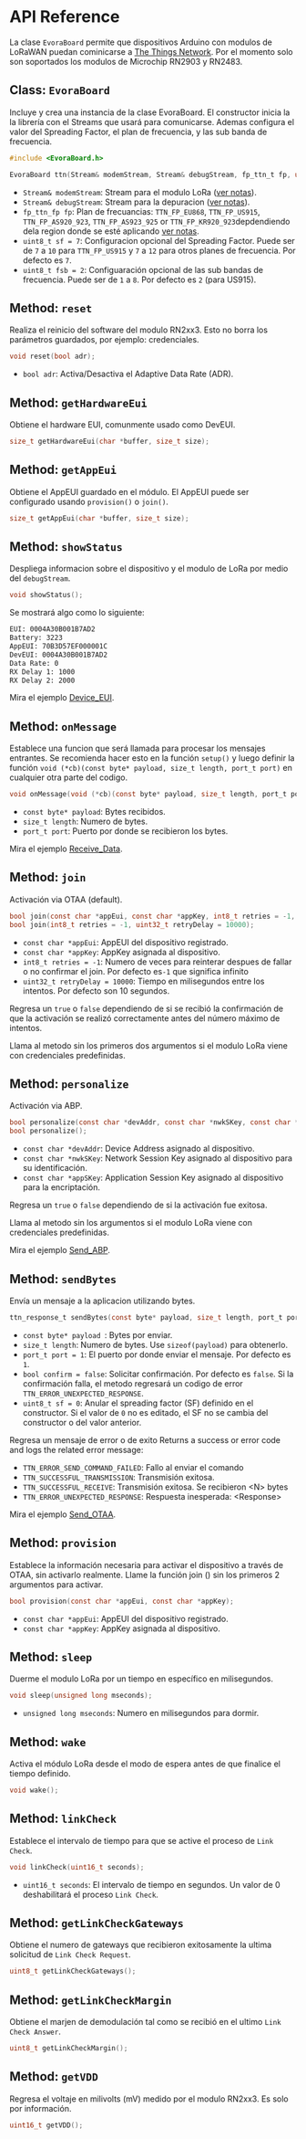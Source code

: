 # API Reference

La  clase `EvoraBoard` permite que dispositivos Arduino con modulos de LoRaWAN puedan cominicarse a [The Things Network](https://www.thethingsnetwork.org/). Por el momento solo son soportados los modulos de Microchip RN2903 y RN2483.

## Class: `EvoraBoard`
Incluye y crea una instancia de la clase EvoraBoard. El constructor inicia la la librería con el Streams que usará para comunicarse. Ademas configura el valor del Spreading Factor, el plan de frecuencia, y las sub banda de frecuencia.

```c
#include <EvoraBoard.h>

EvoraBoard ttn(Stream& modemStream, Stream& debugStream, fp_ttn_t fp, uint8_t sf = 7, uint8_t fsb = 2);
```

- `Stream& modemStream`: Stream para el modulo LoRa ([ver notas](https://www.thethingsnetwork.org/docs/devices/arduino/usage.html)).
- `Stream& debugStream`: Stream para la depuracion ([ver notas](https://www.thethingsnetwork.org/docs/devices/arduino/usage.html)).
- `fp_ttn_fp fp`: Plan de frecuancias: `TTN_FP_EU868`, `TTN_FP_US915`, `TTN_FP_AS920_923`, `TTN_FP_AS923_925` or `TTN_FP_KR920_923`depdendiendo dela region donde se esté aplicando [ver notas](https://www.thethingsnetwork.org/wiki/LoRaWAN/Frequencies/Frequency-Plans).
- `uint8_t sf = 7`: Configuracion opcional del Spreading Factor. Puede ser de `7` a `10` para `TTN_FP_US915` y `7` a `12` para otros planes de frecuencia. Por defecto es `7`.
- `uint8_t fsb = 2`: Configuaración opcional de las sub bandas de frecuencia. Puede ser de `1` a `8`. Por defecto es `2` (para US915).

## Method: `reset`

Realiza el reinicio del software del modulo RN2xx3. Esto no borra los parámetros guardados, por ejemplo: credenciales.

```c
void reset(bool adr);
```

- `bool adr`: Activa/Desactiva el Adaptive Data Rate (ADR).

## Method: `getHardwareEui`

Obtiene el hardware EUI, comunmente usado como DevEUI.

```c
size_t getHardwareEui(char *buffer, size_t size);
```

## Method: `getAppEui`

Obtiene el AppEUI guardado en el módulo. El AppEUI puede ser configurado usando `provision()` o `join()`.

```c
size_t getAppEui(char *buffer, size_t size);
```

## Method: `showStatus`

Despliega informacion sobre el dispositivo y el modulo de LoRa por medio del `debugStream`.

```c
void showStatus();
```

Se mostrará algo como lo siguiente:

```bash
EUI: 0004A30B001B7AD2
Battery: 3223
AppEUI: 70B3D57EF000001C
DevEUI: 0004A30B001B7AD2
Data Rate: 0
RX Delay 1: 1000
RX Delay 2: 2000
```

Mira el ejemplo [Device_EUI](https://github.com/EvoraBoard/EvoraLibrary/blob/master/examples/Device_EUI/Device_EUI.ino).

## Method: `onMessage`

Establece una funcion  que será llamada para procesar los mensajes entrantes. Se recomienda hacer esto en la función `setup()` y luego definir la función `void (*cb)(const byte* payload, size_t length, port_t port)` en cualquier otra parte del codigo.


```c
void onMessage(void (*cb)(const byte* payload, size_t length, port_t port));
```

- `const byte* payload`: Bytes recibidos.
- `size_t length`: Numero de bytes.
- `port_t port`: Puerto por donde se recibieron los bytes.

Mira el ejemplo [Receive_Data](https://github.com/EvoraBoard/EvoraLibrary/blob/master/examples/Receive_Data/Receive_Data.ino).

## Method: `join`

Activación via OTAA (default).

```c
bool join(const char *appEui, const char *appKey, int8_t retries = -1, uint32_t retryDelay = 10000);
bool join(int8_t retries = -1, uint32_t retryDelay = 10000);
```

- `const char *appEui`: AppEUI del dispositivo registrado.
- `const char *appKey`: AppKey asignada al dispositivo.
- `int8_t retries = -1`: Numero de veces para reinterar despues de fallar o no confirmar el join. Por defecto es`-1` que significa infinito
- `uint32_t retryDelay = 10000`: Tiempo en milisegundos entre los intentos. Por defecto son 10 segundos.

Regresa un `true` o `false` dependiendo de si se recibió la confirmación de que la activación se realizó correctamente antes del número máximo de intentos.

Llama al metodo sin los primeros dos argumentos si el modulo LoRa viene con credenciales predefinidas.

## Method: `personalize`

Activación via ABP.

```c
bool personalize(const char *devAddr, const char *nwkSKey, const char *appSKey);
bool personalize();
```

- `const char *devAddr`: Device Address asignado al dispositivo.
- `const char *nwkSKey`: Network Session Key asignado al dispositivo para su identificación.
- `const char *appSKey`: Application Session Key asignado al dispositivo para la encriptación.

Regresa un `true` o `false` dependiendo de si la activación fue exitosa.  

Llama al metodo sin los argumentos si el modulo LoRa viene con credenciales predefinidas.

Mira el ejemplo [Send_ABP](https://github.com/EvoraBoard/EvoraLibrary/blob/master/examples/Send_ABP/Send_ABP.ino).

## Method: `sendBytes`

Envía un mensaje a la aplicacion utilizando bytes.

```c
ttn_response_t sendBytes(const byte* payload, size_t length, port_t port = 1, bool confirm = false, uint8_t sf = 0);
```

- `const byte* payload `: Bytes por enviar.
- `size_t length`: Numero de bytes. Use `sizeof(payload)` para obtenerlo.
- `port_t port = 1`: El puerto por donde enviar el mensaje. Por defecto es `1`.
- `bool confirm = false`: Solicitar confirmación. Por defecto es `false`. Si la confirmación falla, el metodo regresará un codigo de error `TTN_ERROR_UNEXPECTED_RESPONSE`.
- `uint8_t sf = 0`: Anular el spreading factor (SF) definido en el constructor. Si el valor de `0` no es editado, el SF no se cambia del constructor o del valor anterior.

Regresa un mensaje de error o de exito 
Returns a success or error code and logs the related error message:

* `TTN_ERROR_SEND_COMMAND_FAILED`: Fallo al enviar el comando
* `TTN_SUCCESSFUL_TRANSMISSION`: Transmisión exitosa.
* `TTN_SUCCESSFUL_RECEIVE`: Transmisión exitosa. Se recibieron \<N> bytes
* `TTN_ERROR_UNEXPECTED_RESPONSE`: Respuesta inesperada: \<Response>

Mira el ejemplo [Send_OTAA](https://github.com/EvoraBoard/EvoraLibrary/blob/master/examples/Send_OTAA/Send_OTAA.ino).



## Method: `provision`

Establece la información necesaria para activar el dispositivo a través de OTAA, sin activarlo realmente. Llame la función join () sin los primeros 2 argumentos para activar.

```c
bool provision(const char *appEui, const char *appKey);
```

- `const char *appEui`: AppEUI del dispositivo registrado.
- `const char *appKey`: AppKey asignada al dispositivo.

## Method: `sleep`

Duerme el modulo LoRa por un tiempo en específico en milisegundos.

```c
void sleep(unsigned long mseconds);
```

- `unsigned long mseconds`: Numero en milisegundos para dormir.

## Method: `wake`

Activa el módulo LoRa desde el modo de espera antes de que finalice el tiempo definido.

```c
void wake();
```

## Method: `linkCheck`

Establece el intervalo de tiempo para que se active el proceso de `Link Check`.

```c
void linkCheck(uint16_t seconds);
```

- `uint16_t seconds`: El intervalo de tiempo en segundos. Un valor de 0 deshabilitará el proceso `Link Check`.

## Method: `getLinkCheckGateways`

Obtiene el numero de gateways que recibieron exitosamente la ultima solicitud de `Link Check Request`.

```c
uint8_t getLinkCheckGateways();
```

## Method: `getLinkCheckMargin`

Obtiene el marjen de demodulación tal como se recibió en el ultimo `Link Check Answer`.

```c
uint8_t getLinkCheckMargin();
```

## Method: `getVDD`

Regresa el voltaje en milivolts (mV) medido por el modulo RN2xx3. Es solo por información.

```c
uint16_t getVDD();
```
